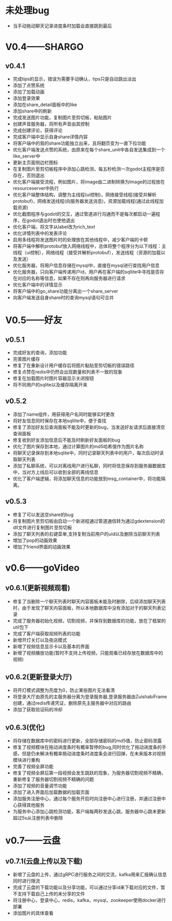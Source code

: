 # 未处理bug

* 当手动拖动聊天记录进度条时加载会直接跳到最后

# V0.4——SHARGO

## v0.4.1

* 完成tips的显示，错误为需要手动确认，tips只是自动跳出淡出
* 添加了点赞系统
* 添加了加载动画
* 添加登录效果
* 添加在share_detail面板中的like
* 添加share中的刷新
* 完成发送图片功能，复制图片至剪切板，粘贴图片
* 创建声音服务器，将所有声音由其控制
* 完成创建评论，获得评论
* 完成客户端中显示自身share详情内容
* 将客户端中的我的share功能独立出来，且将翻页变为一直下拉功能
* 优化客户端发送点赞的系统，由原来在每个share_unit中各自发送集成到一个like_server中
* 更新主页面侧边栏图标
* 在复制图片至剪切板程序中添加心跳检测，每五秒检测一次godot主程序是否存在，否则退出
* 优化客户端接受流程，例如图片，将image由二进制转换为Image的过程放在resourceserver中执行
* 优化客户端整体结构，调整为主线程(ui控制)，网络接受线程(接受并解析protobuf)，网络发送线程(向服务器发送消息)，资源加载线程(通过此线程加载资源)
* 优化截图程序与godot的交互，通过管道进行沟通而不是每次都启动一遍程序，在godot退出时也使他退出
* 优化客户端，将文字从label改为rich_text
* 优化详情列表中的发表评论
* 启用多线程将发送图片时的处理放在其他线程中，减少客户端的卡顿
* 将客户端中解析protobuf放入网络线程中，总体将整个程序分为以下线程：主线程（ui控制），网络线程（接受并解析protobuf），发送线程（资源的加载以及发送）
* 优化服务器，将用户信息存储在mysql中，直接在mysql进行查找用户信息
* 优化服务器，只向客户端传递用户id，用户再在客户端的sqllite中寻找是否存在对应的名称等信息，如果不存在则再向服务器进行请求
* 优化客户端中的详情显示
* 将客户端中的go_share功能分离出一个share_server
* 向客户端发送自身share时的查询mysql语句可合并

# V0.5——好友

## v0.5.1

* 完成好友的查询，添加功能
* 完善图片缓存
* 修复了在重新设计用户缓存后将图片黏贴至剪切板的错误路径
* 修复点赞在redis中仍然会出现数量和列表不一致的现象
* 修复在加载图片时图片容器显示关闭按钮
* 将不同用户的sqlite以及缓存隔离开来

## v0.5.2

* 添加了name组件，用获得用户名同时能够实时更改
* 将好友信息同时保存在本地sqllite中，便于查找
* 修复了添加好友后查询面板不能及时更新的bug，当发送好友请求后直接清空查询面板
* 修复收到好友添加信息后不能及时刷新好友面板的bug
* 优化了图片保存到本地，通过计算图片的md5哈希值作为图片名称
* 将聊天记录保存到本地sqlite中，同时记录聊天列表中的用户，每次启动时读取聊天列表
* 添加了私聊系统，可以对离线用户进行私聊，同时将信息保存到服务器数据库中，当对方上线后可以收到全部的离线信息
* 优化了客户端逻辑，将添加聊天信息的功能放到msg_container中，将功能隔离。

## v0.5.3

* 修复了可以发送空share的bug
* 将复制图片至剪切板由启动一个新进程通过管道通信转为通过gdextension的dll文件进行复制图片至剪切板
* 添加了聊天列表的右键菜单,支持复制当前用户的uid以及删除当前聊天列表
* 增加了pop的动画效果
* 增加了friend界面的动画效果

# v0.6——goVideo

## v0.6.1(更新视频观看)

* 修复了当删除一个聊天列表时聊天内容面板未能及时删除，后续添加聊天列表时，由于发现了聊天内容面板，所以本地数据库中没有添加对于的聊天列表记录
* 完成了服务器初始化视频，切割视频，并保存到数据库的功能，放在了框架的util包下
* 完成了客户端获取视频列表的功能
* 新增开灯关灯以及夜店模式
* 新增了视频信息显示卡以及基本的界面
* 新增了视频播放功能(暂时不支持上传视频，只能观看已经存放在数据库中的视频)

## v0.6.2(更新登录大厅)

* 将开灯模式调整为亮度为0，防止某些图片无法看清
* 将登录大厅由原先的主服务器分离为登录服务器,登录服务器由ZuishabiFrame创建，通过redis传递凭证，删除原先主服务器中对应的路由
* 添加了获取验证码的冷却

## v0.6.3(优化)

* 将存储在数据库中的密码进行更新，全部存储密码的md5值，防止密码泄露
* 修复了视频模块在拖动进度条时有概率暂停的bug,同时优化了拖动进度条的手感，但是仍未解决有概率拖动进度条时进度条会进行回弹，在未来版本对视频模块进行重构
* 完善了视频全屏功能
* 修复了视频全屏后第一段视频会发生跳跃的现象，为服务器切割视频不精确，重新修复了服务器切割视频不精确的问题
* 添加了视频的音量调节功能
* 添加了进入界面后加载数据的加载页面
* 添加服务注册中心，通过每个服务开启时向注册中心进行注册，并通过注册中心获得其他服务
* 为服务中心添加心跳检测功能，客户端每两秒发送心跳，服务器中心跳未更新超过5s从注册列表中删除

# v0.7——云盘

## v0.7.1(云盘上传以及下载)

* 新增了云盘的上传，通过gRPC进行服务之间的交流，kafka用来汇报确认信息同时进行限流
* 完成了云盘的下载功能以及分享功能，可以通过分享id来下载对应的文件，暂不支持下载自己上传的未分享的文件
* 将注册中心，登录中心，redis，kafka，mysql，zookeeper使用docker进行部署
* 添加图片的具体查看
